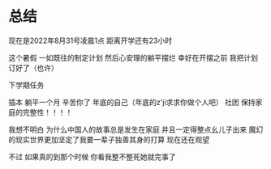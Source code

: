 # 												总结

现在是2022年8月31号凌晨1点 距离开学还有23小时

这个暑假 一如既往的制定计划 然后心安理的躺平摆烂 幸好在开摆之前 我把计划订好了（也许） 

下学期任务

插本 躺平一个月 辛苦你了 年底的自己（年底的z'ji求求你做个人吧）
社团
保持家庭的完整性！！！！

我想不明白 为什么中国人的故事总是发生在家庭 并且一定得整点幺儿子出来 魔幻的现实世界更加坚定了我要一辈子独善其身的打算 
现在还在观望

不过 如果真的到那个时候 你看我整不整死她就完事了